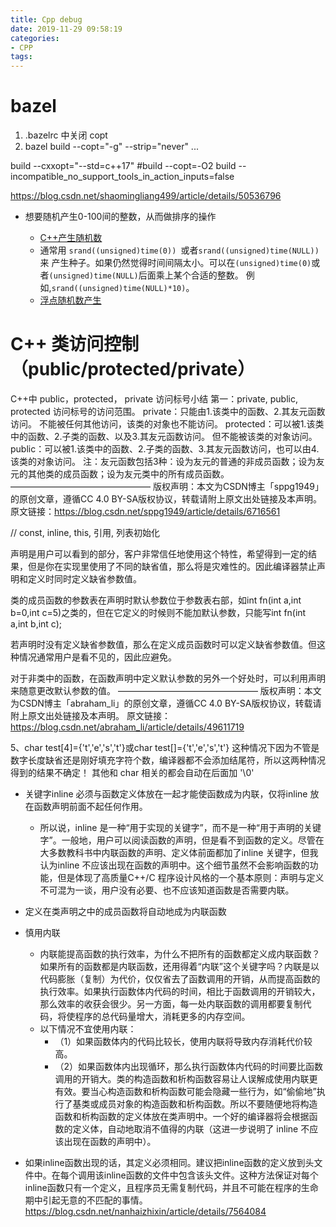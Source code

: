 ```yaml
---
title: Cpp debug
date: 2019-11-29 09:58:19
categories:
- CPP
tags:
---
```


# bazel 
1. .bazelrc 中关闭 copt
2. bazel build --copt="-g" --strip="never" ...

build --cxxopt="--std=c++17"
#build --copt=-O2
build --incompatible_no_support_tools_in_action_inputs=false

https://blog.csdn.net/shaomingliang499/article/details/50536796

- 想要随机产生0-100间的整数，从而做排序的操作

  - [C++产生随机数](https://www.cnblogs.com/VVingerfly/p/5990714.html)             
  - 通常用 `srand((unsigned)time(0)) `或者`srand((unsigned)time(NULL))`来 产生种子。如果仍然觉得时间间隔太小。可以在`(unsigned)time(0)`或者`(unsigned)time(NULL)`后面乘上某个合适的整数。 例如,`srand((unsigned)time(NULL)*10)`。
  - [浮点随机数产生](https://blog.csdn.net/yangziluomu/article/details/102013793)

  

# C++ 类访问控制（public/protected/private）
C++中 public，protected， private 访问标号小结
第一：private, public, protected 访问标号的访问范围。
private：只能由1.该类中的函数、2.其友元函数访问。
不能被任何其他访问，该类的对象也不能访问。
protected：可以被1.该类中的函数、2.子类的函数、以及3.其友元函数访问。
但不能被该类的对象访问。
public：可以被1.该类中的函数、2.子类的函数、3.其友元函数访问，也可以由4.该类的对象访问。
注：友元函数包括3种：设为友元的普通的非成员函数；设为友元的其他类的成员函数；设为友元类中的所有成员函数。
————————————————
版权声明：本文为CSDN博主「sppg1949」的原创文章，遵循CC 4.0 BY-SA版权协议，转载请附上原文出处链接及本声明。
原文链接：https://blog.csdn.net/sppg1949/article/details/6716561


// const, inline, this, 引用, 列表初始化 


声明是用户可以看到的部分，客户非常信任地使用这个特性，希望得到一定的结果，但是你在实现里使用了不同的缺省值，那么将是灾难性的。因此编译器禁止声明和定义时同时定义缺省参数值。

类的成员函数的参数表在声明时默认参数位于参数表右部，如int fn(int a,int b=0,int c=5)之类的，但在它定义的时候则不能加默认参数，只能写int fn(int a,int b,int c);

若声明时没有定义缺省参数值，那么在定义成员函数时可以定义缺省参数值。但这种情况通常用户是看不见的，因此应避免。

对于非类中的函数，在函数声明中定义默认参数的另外一个好处时，可以利用声明来随意更改默认参数的值。
————————————————
版权声明：本文为CSDN博主「abraham_li」的原创文章，遵循CC 4.0 BY-SA版权协议，转载请附上原文出处链接及本声明。
原文链接：https://blog.csdn.net/abraham_li/article/details/49611719


5、char test[4]={'t','e','s','t'}或char test[]={'t','e','s','t'}  这种情况下因为不管是数字长度缺省还是刚好填充字符个数，编译器都不会添加结尾符，所以这两种情况得到的结果不确定！
其他和 char 相关的都会自动在后面加 '\0'


- 关键字inline 必须与函数定义体放在一起才能使函数成为内联，仅将inline 放在函数声明前面不起任何作用。
  - 所以说，inline 是一种“用于实现的关键字”，而不是一种“用于声明的关键字”。一般地，用户可以阅读函数的声明，但是看不到函数的定义。尽管在大多数教科书中内联函数的声明、定义体前面都加了inline 关键字，但我认为inline 不应该出现在函数的声明中。这个细节虽然不会影响函数的功能，但是体现了高质量C++/C 程序设计风格的一个基本原则：声明与定义不可混为一谈，用户没有必要、也不应该知道函数是否需要内联。

- 定义在类声明之中的成员函数将自动地成为内联函数
  
- 慎用内联
  - 内联能提高函数的执行效率，为什么不把所有的函数都定义成内联函数？如果所有的函数都是内联函数，还用得着“内联”这个关键字吗？内联是以代码膨胀（复制）为代价，仅仅省去了函数调用的开销，从而提高函数的执行效率。如果执行函数体内代码的时间，相比于函数调用的开销较大，那么效率的收获会很少。另一方面，每一处内联函数的调用都要复制代码，将使程序的总代码量增大，消耗更多的内存空间。
  - 以下情况不宜使用内联：
    - （1）如果函数体内的代码比较长，使用内联将导致内存消耗代价较高。
    - （2）如果函数体内出现循环，那么执行函数体内代码的时间要比函数调用的开销大。类的构造函数和析构函数容易让人误解成使用内联更有效。要当心构造函数和析构函数可能会隐藏一些行为，如“偷偷地”执行了基类或成员对象的构造函数和析构函数。所以不要随便地将构造函数和析构函数的定义体放在类声明中。一个好的编译器将会根据函数的定义体，自动地取消不值得的内联（这进一步说明了 inline 不应该出现在函数的声明中）。

- 如果inline函数出现的话，其定义必须相同。建议把inline函数的定义放到头文件中。在每个调用该inline函数的文件中包含该头文件。这种方法保证对每个inline函数只有一个定义，且程序员无需复制代码，并且不可能在程序的生命期中引起无意的不匹配的事情。
https://blog.csdn.net/nanhaizhixin/article/details/7564084

